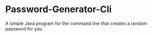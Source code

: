 # Password-Generator-Cli
A simple Java program for the command line that creates a random password for you.
